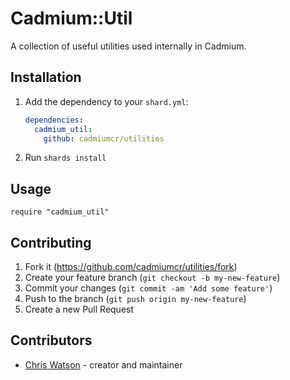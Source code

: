 # Cadmium::Util

A collection of useful utilities used internally in Cadmium.

## Installation

1. Add the dependency to your `shard.yml`:

   ```yaml
   dependencies:
     cadmium_util:
       github: cadmiumcr/utilities
   ```

2. Run `shards install`

## Usage

```crystal
require "cadmium_util"
```

## Contributing

1. Fork it (<https://github.com/cadmiumcr/utilities/fork>)
2. Create your feature branch (`git checkout -b my-new-feature`)
3. Commit your changes (`git commit -am 'Add some feature'`)
4. Push to the branch (`git push origin my-new-feature`)
5. Create a new Pull Request

## Contributors

- [Chris Watson](https://github.com/cadmiumcr) - creator and maintainer
